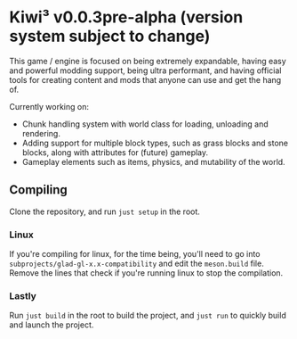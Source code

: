 # Kiwi³ v0.0.3pre-alpha (version system subject to change)

This game / engine is focused on being extremely expandable, having easy and powerful modding support, being ultra performant, and having official tools for creating content and mods that anyone can use and get the hang of.

Currently working on:

- Chunk handling system with world class for loading, unloading and rendering.
- Adding support for multiple block types, such as grass blocks and stone blocks, along with attributes for (future) gameplay.
- Gameplay elements such as items, physics, and mutability of the world.

## Compiling

Clone the repository, and run ``just setup`` in the root. 

### Linux
If you're compiling for linux, for the time being, you'll need to go into ``subprojects/glad-gl-x.x-compatibility`` and edit the ``meson.build`` file. Remove the lines that check if you're running linux to stop the compilation.

### Lastly
Run ``just build`` in the root to build the project, and ``just run`` to quickly build and launch the project.